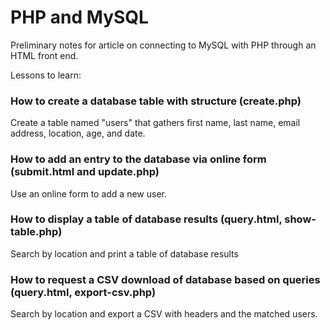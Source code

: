 # PHP and MySQL

Preliminary notes for article on connecting to MySQL with PHP through an HTML front end.

Lessons to learn:

### How to create a database table with structure (create.php)

Create a table named "users" that gathers first name, last name, email address, location, age, and date.

### How to add an entry to the database via online form (submit.html and update.php)

Use an online form to add a new user.

### How to display a table of database results (query.html, show-table.php)

Search by location and print a table of database results

### How to request a CSV download of database based on queries (query.html, export-csv.php)

Search by location and export a CSV with headers and the matched users.
